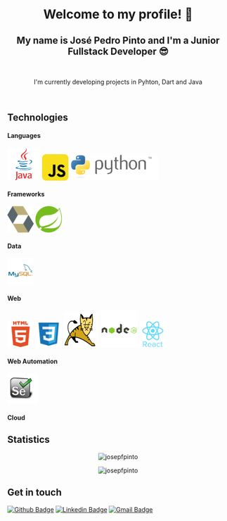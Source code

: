 <p align="center">
  <h1 align="center">  Welcome to my profile! 👋</h1>
  <h2 align="center">  My name is José Pedro Pinto and I'm a Junior Fullstack Developer 😎️</h2> 
</p>


<br>
<p align="center"> I'm currently developing projects in Pyhton, Dart and Java</p>
<br>


## Technologies

#### Languages
<p align="left">
<img src="https://github.com/josepfpinto/josepfpinto/blob/main/icons/java-original.svg" alt="java" width="75" height="75"/>
<img src="https://github.com/josepfpinto/josepfpinto/blob/main/icons/javascript-original.svg" alt="javascript" width="60" height="60"/>
<img src="https://github.com/josepfpinto/josepfpinto/blob/main/icons/python.svg" alt="javascript" width="200" height="60"/>
</p>

#### Frameworks
<p align="left">
<img src="https://github.com/josepfpinto/josepfpinto/blob/main/icons/hibernate.png" alt="java" width="60" height="60"/>
<img src="https://github.com/josepfpinto/josepfpinto/blob/main/icons/spring.png" alt="javascript" width="60" height="60"/>
</p>

#### Data
<p align="left">
<img src="https://github.com/josepfpinto/josepfpinto/blob/main/icons/mysql-original.svg" alt="mysql" width="60" height="60"/>
</p>

#### Web
<p align="left">
<img src="https://github.com/josepfpinto/josepfpinto/blob/main/icons/html5-original-wordmark.svg" alt="html5" width="60" height="60"/>
<img src="https://github.com/josepfpinto/josepfpinto/blob/main/icons/css3-original-wordmark.svg" alt="css3" width="60" height="60"/>
<img src="https://github.com/josepfpinto/josepfpinto/blob/main/icons/Tomcat-logo.svg" alt="nodejs" width="80" height="80"/>
<img src="https://github.com/josepfpinto/josepfpinto/blob/main/icons/nodejs-original-wordmark.svg" alt="nodejs" width="85" height="85"/>
<img src="https://github.com/josepfpinto/josepfpinto/blob/main/icons/react-original-wordmark.svg" alt="react" width="60" height="60"/>
</p>

#### Web Automation
<p align="left">
<img src="https://github.com/josepfpinto/josepfpinto/blob/main/icons/Selenium.svg" alt="mysql" width="70" height="70"/>
</p>

#### Cloud
<div data-iframe-width="150" data-iframe-height="270" data-share-badge-id="83415445-3e60-451f-bc76-50110e0f4381" data-share-badge-host="https://www.credly.com"></div>

## Statistics
<p align="center"> <img src="https://komarev.com/ghpvc/?username=josepfpinto&color=orange" alt="josepfpinto" /></p>
<p align="center"><img src="https://github-readme-stats.vercel.app/api?username=josepfpinto&show_icons=true" alt="josepfpinto" /></p>

## Get in touch
[![Github Badge](https://img.shields.io/badge/-Github-000?style=flat-square&logo=Github&logoColor=white&link=https://github.com/josepfpinto)](https://github.com/josepfpinto)
[![Linkedin Badge](https://img.shields.io/badge/-LinkedIn-blue?style=flat-square&logo=Linkedin&logoColor=white&link=https://www.linkedin.com/in/josepfpinto/)](https://www.linkedin.com/in/josepfpinto/)
[![Gmail Badge](https://img.shields.io/badge/-Gmail-c14438?style=flat-square&logo=Gmail&logoColor=white&link=mailto:josepfpinto@gmail.com)](mailto:josepfpinto@gmail.com)
